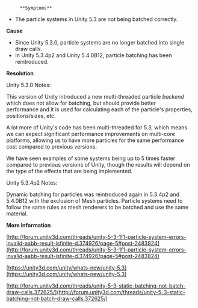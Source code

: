 
         **Symptoms** 

*   The particle systems in Unity 5.3 are not being batched correctly.

 **Cause** 

*   Since Unity 5.3.0, particle systems are no longer batched into single draw calls.
*   In Unity 5.3.4p2 and Unity 5.4.0B12, particle batching has been reintroduced.

 **Resolution** 

Unity 5.3.0 Notes:

This version of Unity introduced a new multi-threaded particle  *backend*  which does not allow for batching, but should provide better performance and it is used for calculating each of the particle's properties, positions/sizes, etc.

A lot more of Unity's code has been multi-threaded for 5.3, which means we can expect significant performance improvements on multi-core platforms, allowing us to have more particles for the same performance cost compared to previous versions.

We have seen examples of some systems being up to 5 times faster compared to previous versions of Unity, though the results will depend on the type of the effects that are being implemented.

Unity 5.3.4p2 Notes:

Dynamic batching for particles was reintroduced again in 5.3.4p2 and 5.4.0B12 with the exclusion of Mesh particles. Particle systems need to follow the same rules as mesh renderers to be batched and use the same material.

 **More Information** 

[http://forum.unity3d.com/threads/unity-5-3-1f1-particle-system-errors-invalid-aabb-result-isfinite-d.374926/page-5#post-2483824](http://forum.unity3d.com/threads/unity-5-3-1f1-particle-system-errors-invalid-aabb-result-isfinite-d.374926/page-5#post-2483824)

[https://unity3d.com/unity/whats-new/unity-5.3](https://unity3d.com/unity/whats-new/unity-5.3)

[http://forum.unity3d.com/threads/unity-5-3-static-batching-not-batch-draw-calls.372625/](http://forum.unity3d.com/threads/unity-5-3-static-batching-not-batch-draw-calls.372625/)

      